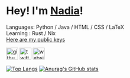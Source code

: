 # Hey! I'm [Nadia][pronouns]!

Languages: Python / Java / HTML / CSS / LaTeX\
Learning : Rust / Nix\
[Here are my public keys][keys]

[<img src='https://cdn.simpleicons.org/github/ff006f' alt='github' height='32'>](https://github.com/nyadiia)  [<img src='https://cdn.simpleicons.org/twitter/ff006f' alt='twitter' height='32'>](https://twitter.com/PASTELPARASIlE)  [<img src='https://cdn.simpleicons.org/icloud/ff006f' alt='website' height='32'>](mikufan.page)

[![Top Langs](https://github-readme-stats.vercel.app/api/top-langs/?username=nyadiia&theme=radical&langs_count=10&card_width=400&layout=compact)](https://github.com/anuraghazra/github-readme-stats)
[![Anurag's GitHub stats](https://github-readme-stats.vercel.app/api?username=nyadiia&hide_rank=true&include_all_commits=true&count_private=true&line_height=28&theme=radical&show_icrons=true)](https://github.com/anuraghazra/github-readme-stats)

[pronouns]: https://en.pronouns.page/@nyadiia
[keys]: https://github.com/nyadiia.keys
